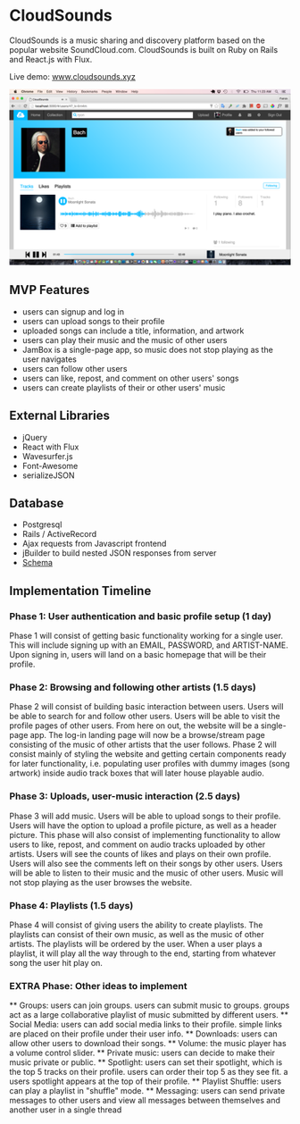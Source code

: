 # CloudSounds

CloudSounds is a music sharing and discovery platform based on the popular website SoundCloud.com.  CloudSounds is built on Ruby on Rails and React.js with Flux.

Live demo: www.cloudsounds.xyz

![user-profile-screenshot](/app/assets/gh-images/user-profile.png "User Profile")


## MVP Features
- users can signup and log in
- users can upload songs to their profile
- uploaded songs can include a title, information, and artwork
- users can play their music and the music of other users
- JamBox is a single-page app, so music does not stop playing as the user navigates
- users can follow other users
- users can like, repost, and comment on other users' songs
- users can create playlists of their or other users' music

## External Libraries
- jQuery
- React with Flux
- Wavesurfer.js
- Font-Awesome
- serializeJSON

## Database
- Postgresql
- Rails / ActiveRecord
- Ajax requests from Javascript frontend
- jBuilder to build nested JSON responses from server
- [Schema](planning/schema.md)

## Implementation Timeline

### Phase 1: User authentication and basic profile setup (1 day)
Phase 1 will consist of getting basic functionality working for a single user.  This will include signing up with an EMAIL, PASSWORD, and ARTIST-NAME.  Upon signing in, users will land on a basic homepage that will be their profile.

### Phase 2: Browsing and following other artists (1.5 days)
Phase 2 will consist of building basic interaction between users.  Users will be able to search for and follow other users.  Users will be able to visit the profile pages of other users.  From here on out, the website will be a single-page app.  The log-in landing page will now be a browse/stream page consisting of the music of other artists that the user follows.  Phase 2 will consist mainly of styling the website and getting certain components ready for later functionality, i.e. populating user profiles with dummy images (song artwork) inside audio track boxes that will later house playable audio.

### Phase 3: Uploads, user-music interaction (2.5 days)
Phase 3 will add music.  Users will be able to upload songs to their profile.  Users will have the option to upload a profile picture, as well as a header picture.  This phase will also consist of implementing functionality to allow users to like, repost, and comment on audio tracks uploaded by other artists.  Users will see the counts of likes and plays on their own profile.  Users will also see the comments left on their songs by other users. Users will be able to listen to their music and the music of other users.  Music will not stop playing as the user browses the website.

### Phase 4: Playlists (1.5 days)
Phase 4 will consist of giving users the ability to create playlists.  The playlists can consist of their own music, as well as the music of other artists.  The playlists will be ordered by the user.  When a user plays a playlist, it will play all the way through to the end, starting from whatever song the user hit play on.

### EXTRA Phase: Other ideas to implement
** Groups: users can join groups. users can submit music to groups. groups act as a large collaborative playlist of music submitted by different users.
** Social Media: users can add social media links to their profile. simple links are placed on their profile under their user info.
** Downloads: users can allow other users to download their songs.
** Volume: the music player has a volume control slider.
** Private music: users can decide to make their music private or public.
** Spotlight: users can set their spotlight, which is the top 5 tracks on their profile. users can order their top 5 as they see fit.  a users spotlight appears at the top of their profile.
** Playlist Shuffle: users can play a playlist in "shuffle" mode.
** Messaging: users can send private messages to other users and view all messages between themselves and another user in a single thread
